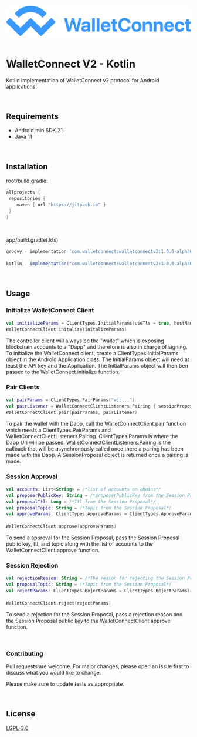 ![WalletConnect V2](docs/walletconnect-banner.svg)
<br>
<br>

# **WalletConnect V2 - Kotlin**

Kotlin implementation of WalletConnect v2 protocol for Android applications.

<br>

## Requirements
* Android min SDK 21
* Java 11

<br>

## Installation
root/build.gradle:

```gradle
allprojects {
 repositories {
    maven { url "https://jitpack.io" }
 }
}
```

<br>

app/build.gradle(.kts)

```gradle
groovy - implementation 'com.walletconnect:walletconnectv2:1.0.0-alpha01'

kotlin - implementation("com.walletconnect:walletconnectv2:1.0.0-alpha01")

```

<br>

## **Usage**

### **Initialize WalletConnect Client**
```kotlin
val initializeParams = ClientTypes.InitialParams(useTls = true, hostName = "relay.walletconnect.org", apiKey = "sample key", isController = true)
WalletConnectClient.initalize(initalizeParams)
```
The controller client will always be the "wallet" which is exposing blockchain accounts to a "Dapp" and therefore is also in charge of signing.
To initialize the WalletConnect client, create a ClientTypes.InitialParams object in the Android Application class. The InitialParams object will need at least the API key and the Application. The InitialParams object will then ben passed to the WalletConnect.initialize function. 

### **Pair Clients**
```kotlin
val pairParams = ClientTypes.PairParams("wc:...")
val pairListener = WalletConnectClientListeners.Pairing { sessionProposal -> /* handle session proposal */ }
WalletConnectClient.pair(pairParams, pairListener)
```

To pair the wallet with the Dapp, call the WalletConnectClient.pair function which needs a ClientTypes.PairParams and WalletConnectClientListeners.Pairing. 
ClientTypes.Params is where the Dapp Uri will be passed. 
WalletConnectClientListeners.Pairing is the callback that will be asynchronously called once there a pairing has been made with the Dapp. A SessionProposal object is returned once a pairing is made.

### **Session Approval**
```kotlin
val accounts: List<String> = /*list of accounts on chains*/
val proposerPublicKey: String = /*proposerPublicKey from the Session Proposal*/
val proposalTtl: Long = /*Ttl from the Session Proposal*/
val proposalTopic: String = /*Topic from the Session Proposal*/
val approveParams: ClientTypes.ApproveParams = ClientTypes.ApproveParams(accounts, proposerPublicKey, proposalTtl, proposalTopic)

WalletConnectClient.approve(approveParams)
```
To send a approval for the Session Proposal, pass the Session Proposal public key, ttl, and topic along with the list of accounts to the  WalletConnectClient.approve function.

### **Session Rejection**
```kotlin
val rejectionReason: String = /*The reason for rejecting the Session Proposal*/
val proposalTopic: String = /*Topic from the Session Proposal*/
val rejectParams: ClientTypes.RejectParams = ClientTypes.RejectParams(rejectionReason, proposalTopic)

WalletConnectClient.reject(rejectParams)
```
To send a rejection for the Session Proposal, pass a rejection reason and the Session Proposal public key to the WalletConnectClient.approve function.

<br>

### **Contributing**
Pull requests are welcome. For major changes, please open an issue first to discuss what you would like to change.

Please make sure to update tests as appropriate.

<br>

## **License**
[LGPL-3.0](https://www.gnu.org/licenses/lgpl-3.0.html)
